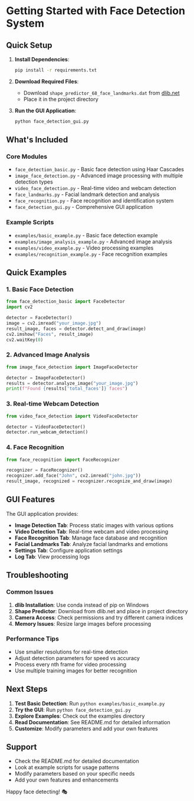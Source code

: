 # Getting Started with Face Detection System

## Quick Setup

1. **Install Dependencies**:
   ```bash
   pip install -r requirements.txt
   ```

2. **Download Required Files**:
   - Download `shape_predictor_68_face_landmarks.dat` from [dlib.net](http://dlib.net/files/)
   - Place it in the project directory

3. **Run the GUI Application**:
   ```bash
   python face_detection_gui.py
   ```

## What's Included

### Core Modules
- `face_detection_basic.py` - Basic face detection using Haar Cascades
- `image_face_detection.py` - Advanced image processing with multiple detection types
- `video_face_detection.py` - Real-time video and webcam detection
- `face_landmarks.py` - Facial landmark detection and analysis
- `face_recognition.py` - Face recognition and identification system
- `face_detection_gui.py` - Comprehensive GUI application

### Example Scripts
- `examples/basic_example.py` - Basic face detection example
- `examples/image_analysis_example.py` - Advanced image analysis
- `examples/video_example.py` - Video processing examples
- `examples/recognition_example.py` - Face recognition examples

## Quick Examples

### 1. Basic Face Detection
```python
from face_detection_basic import FaceDetector
import cv2

detector = FaceDetector()
image = cv2.imread("your_image.jpg")
result_image, faces = detector.detect_and_draw(image)
cv2.imshow("Faces", result_image)
cv2.waitKey(0)
```

### 2. Advanced Image Analysis
```python
from image_face_detection import ImageFaceDetector

detector = ImageFaceDetector()
results = detector.analyze_image("your_image.jpg")
print(f"Found {results['total_faces']} faces")
```

### 3. Real-time Webcam Detection
```python
from video_face_detection import VideoFaceDetector

detector = VideoFaceDetector()
detector.run_webcam_detection()
```

### 4. Face Recognition
```python
from face_recognition import FaceRecognizer

recognizer = FaceRecognizer()
recognizer.add_face("John", cv2.imread("john.jpg"))
result_image, recognized = recognizer.recognize_and_draw(image)
```

## GUI Features

The GUI application provides:
- **Image Detection Tab**: Process static images with various options
- **Video Detection Tab**: Real-time webcam and video processing
- **Face Recognition Tab**: Manage face database and recognition
- **Facial Landmarks Tab**: Analyze facial landmarks and emotions
- **Settings Tab**: Configure application settings
- **Log Tab**: View processing logs

## Troubleshooting

### Common Issues
1. **dlib Installation**: Use conda instead of pip on Windows
2. **Shape Predictor**: Download from dlib.net and place in project directory
3. **Camera Access**: Check permissions and try different camera indices
4. **Memory Issues**: Resize large images before processing

### Performance Tips
- Use smaller resolutions for real-time detection
- Adjust detection parameters for speed vs accuracy
- Process every nth frame for video processing
- Use multiple training images for better recognition

## Next Steps

1. **Test Basic Detection**: Run `python examples/basic_example.py`
2. **Try the GUI**: Run `python face_detection_gui.py`
3. **Explore Examples**: Check out the examples directory
4. **Read Documentation**: See README.md for detailed information
5. **Customize**: Modify parameters and add your own features

## Support

- Check the README.md for detailed documentation
- Look at example scripts for usage patterns
- Modify parameters based on your specific needs
- Add your own features and enhancements

Happy face detecting! 🎭
